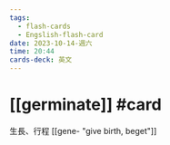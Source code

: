 ```yaml
---
tags:
  - flash-cards
  - Engslish-flash-card
date: 2023-10-14-週六
time: 20:44
cards-deck: 英文
---
```


# [[germinate]] #card 
生長、行程
[[gene- "give birth, beget"]]